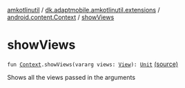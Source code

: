 [amkotlinutil](../../index.md) / [dk.adaptmobile.amkotlinutil.extensions](../index.md) / [android.content.Context](index.md) / [showViews](./show-views.md)

# showViews

`fun `[`Context`](https://developer.android.com/reference/android/content/Context.html)`.showViews(vararg views: `[`View`](https://developer.android.com/reference/android/view/View.html)`): `[`Unit`](https://kotlinlang.org/api/latest/jvm/stdlib/kotlin/-unit/index.html) [(source)](https://github.com/adaptmobile-organization/amkotlinutil/tree/master/amkotlinutil/src/main/java/dk/adaptmobile/amkotlinutil/extensions/ContextExtensions.kt#L38)

Shows all the views passed in the arguments

